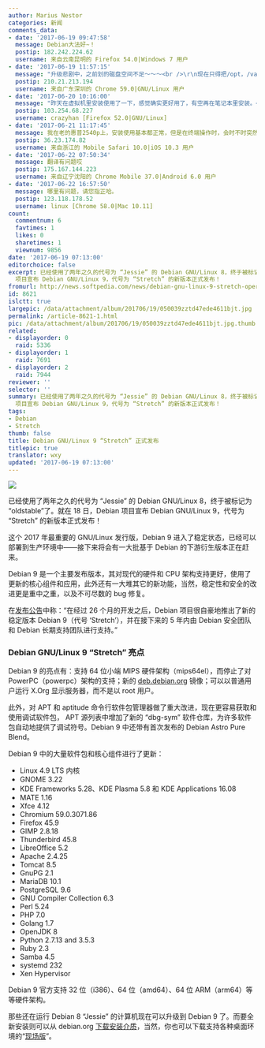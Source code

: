 ```yaml
---
author: Marius Nestor
categories: 新闻
comments_data:
- date: '2017-06-19 09:47:58'
  message: Debian大法好~！
  postip: 182.242.224.62
  username: 来自云南昆明的 Firefox 54.0|Windows 7 用户
- date: '2017-06-19 11:57:15'
  message: "升级悲剧中，之前划的磁盘空间不足～～～<br />\r\n现在只得把/opt，/var/cache等目录挪走，再链接过去。"
  postip: 210.21.213.194
  username: 来自广东深圳的 Chrome 59.0|GNU/Linux 用户
- date: '2017-06-20 10:16:00'
  message: "昨天在虚拟机里安装使用了一下，感觉确实更好用了，有空再在笔记本里安装。<br />\r\nDebian 大法好。"
  postip: 103.254.68.227
  username: crazyhan [Firefox 52.0|GNU/Linux]
- date: '2017-06-21 11:17:45'
  message: 我在老的惠普2540p上，安装使用基本都正常，但是在终端操作时，会时不时突然黑屏关机，重装后还是如此，不晓得咋弄了
  postip: 36.23.174.82
  username: 来自浙江的 Mobile Safari 10.0|iOS 10.3 用户
- date: '2017-06-22 07:50:34'
  message: 翻译有问题哎
  postip: 175.167.144.223
  username: 来自辽宁沈阳的 Chrome Mobile 37.0|Android 6.0 用户
- date: '2017-06-22 16:57:50'
  message: 哪里有问题，请您指正哈。
  postip: 123.118.178.52
  username: linux [Chrome 58.0|Mac 10.11]
count:
  commentnum: 6
  favtimes: 1
  likes: 0
  sharetimes: 1
  viewnum: 9856
date: '2017-06-19 07:13:00'
editorchoice: false
excerpt: 已经使用了两年之久的代号为 “Jessie” 的 Debian GNU/Linux 8，终于被标记为 “oldstable”了。就在 18 日，Debian
  项目宣布 Debian GNU/Linux 9，代号为 “Stretch” 的新版本正式发布！
fromurl: http://news.softpedia.com/news/debian-gnu-linux-9-stretch-operating-system-officially-released-download-now-516521.shtml
id: 8621
islctt: true
largepic: /data/attachment/album/201706/19/050039zztd47ede4611bjt.jpg
permalink: /article-8621-1.html
pic: /data/attachment/album/201706/19/050039zztd47ede4611bjt.jpg.thumb.jpg
related:
- displayorder: 0
  raid: 5336
- displayorder: 1
  raid: 7691
- displayorder: 2
  raid: 7944
reviewer: ''
selector: ''
summary: 已经使用了两年之久的代号为 “Jessie” 的 Debian GNU/Linux 8，终于被标记为 “oldstable”了。就在 18 日，Debian
  项目宣布 Debian GNU/Linux 9，代号为 “Stretch” 的新版本正式发布！
tags:
- Debian
- Stretch
thumb: false
title: Debian GNU/Linux 9 “Stretch” 正式发布
titlepic: true
translator: wxy
updated: '2017-06-19 07:13:00'
---
```


![](/data/attachment/album/201706/19/050039zztd47ede4611bjt.jpg)


已经使用了两年之久的代号为 “Jessie” 的 Debian GNU/Linux 8，终于被标记为 “oldstable”了。就在 18 日，Debian 项目宣布 Debian GNU/Linux 9，代号为 “Stretch” 的新版本正式发布！


这个 2017 年最重要的 GNU/Linux 发行版，Debian 9 进入了稳定状态，已经可以部署到生产环境中——接下来将会有一大批基于 Debian 的下游衍生版本正在赶来。


Debian 9 是一个主要发布版本，其对现代的硬件和 CPU 架构支持更好，使用了更新的核心组件和应用，此外还有一大堆其它的新功能，当然，稳定性和安全的改进更是重中之重，以及不可尽数的 bug 修复。


在[发布公告](https://www.debian.org/News/2017/20170617)中称：“在经过 26 个月的开发之后，Debian 项目很自豪地推出了新的稳定版本 Debian 9（代号 ‘Stretch’），并在接下来的 5 年内由 Debian 安全团队和 Debian 长期支持团队进行支持。”


### Debian GNU/Linux 9 “Stretch” 亮点


Debian 9 的亮点有：支持 64 位小端 MIPS 硬件架构（mips64el），而停止了对 PowerPC（powerpc）架构的支持；新的 [deb.debian.org](http://deb.debian.org/) 镜像；可以以普通用户运行 X.Org 显示服务器，而不是以 root 用户。


此外，对 APT 和 aptitude 命令行软件包管理器做了重大改进，现在更容易获取和使用调试软件包， APT 源列表中增加了新的 “dbg-sym” 软件仓库，为许多软件包自动地提供了调试符号。Debian 9 中还带有首次发布的 Debian Astro Pure Blend。


Debian 9 中的大量软件包和核心组件进行了更新：


* Linux 4.9 LTS 内核
* GNOME 3.22
* KDE Frameworks 5.28、KDE Plasma 5.8 和 KDE Applications 16.08
* MATE 1.16
* Xfce 4.12
* Chromium 59.0.3071.86
* Firefox 45.9
* GIMP 2.8.18
* Thunderbird 45.8
* LibreOffice 5.2
* Apache 2.4.25
* Tomcat 8.5
* GnuPG 2.1
* MariaDB 10.1
* PostgreSQL 9.6
* GNU Compiler Collection 6.3
* Perl 5.24
* PHP 7.0
* Golang 1.7
* OpenJDK 8
* Python 2.7.13 and 3.5.3
* Ruby 2.3
* Samba 4.5
* systemd 232
* Xen Hypervisor


Debian 9 官方支持 32 位（i386）、64 位（amd64）、64 位 ARM（arm64）等等硬件架构。


那些还在运行 Debian 8 “Jessie” 的计算机现在可以升级到 Debian 9 了。而要全新安装则可以从 debian.org [下载安装介质](https://www.debian.org/distrib/netinst.en.html)，当然，你也可以下载支持各种桌面环境的“[现场版](https://www.debian.org/CD/live/)”。